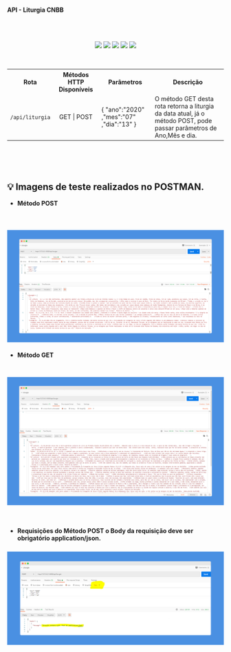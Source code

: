 
<br>
<b>API - Liturgia CNBB</b>
<br>
<br>
<br>
<br>

<span align="center">

![](https://img.shields.io/github/last-commit/LucasGiori/API-LITURGIA-CNBB)
![](https://img.shields.io/github/commit-activity/m/LucasGiori/API-LITURGIA-CNBB)
![](https://img.shields.io/github/repo-size/LucasGiori/API-LITURGIA-CNBB)
![](https://img.shields.io/github/languages/count/LucasGiori/API-LITURGIA-CNBB)
![](https://img.shields.io/github/languages/top/LucasGiori/API-LITURGIA-CNBB)

</span>


<br>
<table style="width:100%">
  <tr>
    <th>Rota</th>
    <th>Métodos HTTP Disponíveis</th>
    <th>Parâmetros</th>
    <th>Descrição</th>
  </tr>
  <tr>
    <td><code>/api/liturgia</code></td>
    <td align="center">GET | POST</td>
    <td>
        {
          "ano":"2020"
          ,"mes":"07"
          ,"dia":"13"
        }
    </td>
    <td>O método GET desta rota retorna a liturgia da data atual, já o método POST, pode passar parâmetros de Ano,Mês e dia.</td>
  </tr>
  
</table>
<br><br><br>

## :bulb: Imagens de teste realizados no POSTMAN.

- **Método POST**
<br>
<h3 align="center">
    <img 
        alt="Screenshot da aplicação, método POST" 
        title="Screenshot da aplicação, método POST"
        width="800px"
        src="./.github/POST.png"
    >
</h3>

- **Método GET**
<h3 align="center">
<br>
    <img 
        alt="Screenshot da aplicação, método GET" 
        title="Screenshot da aplicação, método GET"
        width="800px"
        src="./.github/GET.png"
    >
</h3>
<br>

- **Requisições do Método POST o Body da requisição deve ser obrigatório application/json.**
<h3 align="center">
    <img 
        alt="Screenshot da aplicação, validação" 
        title="Screenshot da aplicação, Validação"
        width="800px"
        src="./.github/VALIDACAO.png"
    >
</h3>